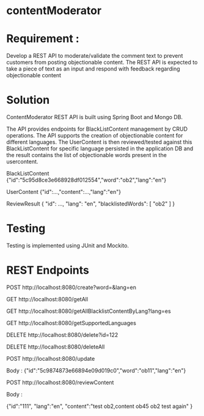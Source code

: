 # contentModerator

# Requirement :
Develop a REST API to moderate/validate the comment text to prevent customers from posting objectionable content. The REST API is expected to take a piece of text as an input and respond with feedback regarding objectionable content

# Solution
 ContentModerator REST API is built using Spring Boot and Mongo DB.

The API provides endpoints for BlackListContent management by CRUD operations.
The API supports the creation of objectionable content for different languages.
The UserContent is then reviewed/tested against this BlackListContent for specific language persisted in the application DB and the result contains the list of objectionable words present in the usercontent.

BlackListContent
{"id":"5c95d8ce3e668928df012554","word":"ob2","lang":"en"}

UserContent
{"id":...,"content":...,"lang":"en"}

ReviewResult
{
    "id": ...,
    "lang": "en",
    "blacklistedWords": [
        "ob2"
    ]
}



# Testing
Testing is implemented using JUnit and Mockito. 

# REST Endpoints

POST http://localhost:8080/create?word=&lang=en

GET http://localhost:8080/getAll

GET http://localhost:8080/getAllBlacklistContentByLang?lang=es

GET http://localhost:8080/getSupportedLanguages

DELETE http://localhost:8080/delete?id=122

DELETE http://localhost:8080/deleteAll

POST http://localhost:8080/update

Body : 
{"id":"5c9874873e66894e09d019c0","word":"ob11","lang":"en"}

POST http://localhost:8080/reviewContent

Body :

{"id":"111",
"lang":"en",
"content":"test ob2,content ob45 ob2 test again"
}





        


        


